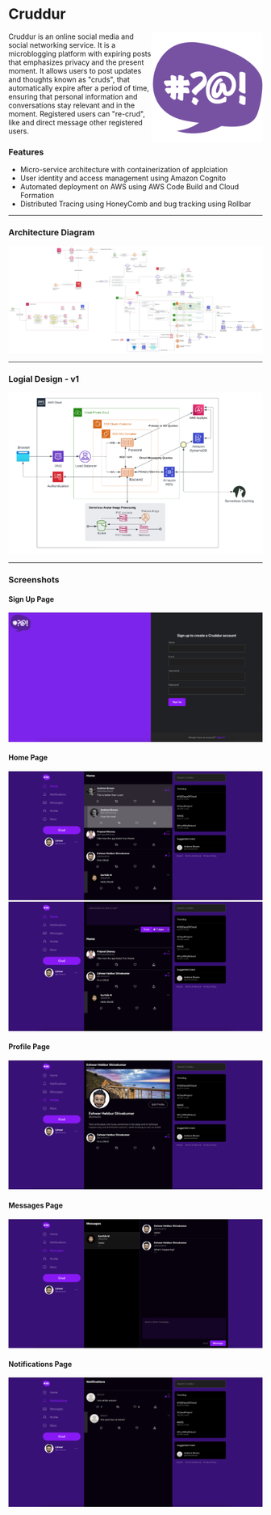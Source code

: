 # Cruddur

<img align="right" width="220" src="./_docs/assets/cruddur_logo.svg" alt="Cruddur Logo" />

Cruddur is an online social media and social networking service. It is a microblogging platform with expiring posts that emphasizes privacy and the present moment. It allows users to post updates and thoughts known as "cruds", that automatically expire after a period of time, ensuring that personal information and conversations stay relevant and in the moment. Registered users can "re-crud", like and direct message other registered users.

### Features

* Micro-service architecture with containerization of applciation
* User identity and access management using Amazon Cognito
* Automated deployment on AWS using AWS Code Build and Cloud Formation
* Distributed Tracing using HoneyComb and bug tracking using Rollbar

---

### Architecture Diagram
<img src="./_docs/assets/architecture.png" alt="Architecture" />

---

### Logial Design - v1

<img src="./_docs/assets/logical.png" alt="Logical Design" />

---

### Screenshots

#### Sign Up Page
<img src="./_docs/assets/signup.png" alt="SignUp Page" />

#### Home Page
<img src="./_docs/assets/home.png" alt="Home Page" />
<img src="./_docs/assets/crud.png" alt="Home Page" />

#### Profile Page
<img src="./_docs/assets/profile.png" alt="Profile Page" />

#### Messages Page
<img src="./_docs/assets/messages.png" alt="Messages Page" />

#### Notifications Page
<img src="./_docs/assets/notifications.png" alt="Notifications Page" />

